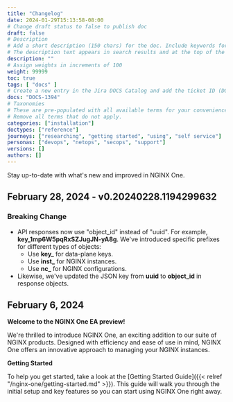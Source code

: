 ```yaml
---
title: "Changelog"
date: 2024-01-29T15:13:58-08:00
# Change draft status to false to publish doc
draft: false
# Description
# Add a short description (150 chars) for the doc. Include keywords for SEO. 
# The description text appears in search results and at the top of the doc.
description: ""
# Assign weights in increments of 100
weight: 99999
toc: true
tags: [ "docs" ]
# Create a new entry in the Jira DOCS Catalog and add the ticket ID (DOCS-<number>) below
docs: "DOCS-1394"
# Taxonomies
# These are pre-populated with all available terms for your convenience.
# Remove all terms that do not apply.
categories: ["installation"]
doctypes: ["reference"]
journeys: ["researching", "getting started", "using", "self service"]
personas: ["devops", "netops", "secops", "support"]
versions: []
authors: []
---
```


Stay up-to-date with what's new and improved in NGINX One.

## February 28, 2024 - v0.20240228.1194299632

### Breaking Change

- API responses now use "object_id" instead of "uuid". For example, **key_1mp6W5pqRxSZJugJN-yA8g**. We've introduced specific prefixes for different types of objects:
  - Use **key_** for data-plane keys.
  - Use **inst_** for NGINX instances.
  - Use **nc_** for NGINX configurations.
- Likewise, we've updated the JSON key from **uuid** to **object_id** in response objects.

## February 6, 2024

**Welcome to the NGINX One EA preview!**

We're thrilled to introduce NGINX One, an exciting addition to our suite of NGINX products. Designed with efficiency and ease of use in mind, NGINX One offers an innovative approach to managing your NGINX instances.

**Getting Started**

To help you get started, take a look at the [Getting Started Guide]({{< relref "/nginx-one/getting-started.md" >}}). This guide will walk you through the initial setup and key features so you can start using NGINX One right away.
